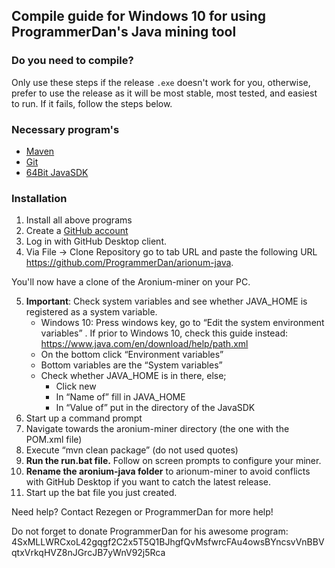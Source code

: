## Compile guide for Windows 10 for using ProgrammerDan's Java mining tool

### Do you need to compile?

Only use these steps if the release `.exe` doesn't work for you, otherwise, prefer to use the release as it will be most stable, most tested, and easiest to run. If it fails, follow the steps below.

### Necessary program's
- [Maven](https://maven.apache.org/)
- [Git](https://desktop.github.com/)
- [64Bit JavaSDK](http://www.oracle.com/technetwork/java/javase/downloads/jdk8-downloads-2133151.html)

### Installation
1. Install all above programs
2. Create a [GitHub account](https://github.com/join?source=header-repo)
3. Log in with GitHub Desktop client.
4. Via File → Clone Repository go to tab URL and paste the following URL https://github.com/ProgrammerDan/arionum-java.

  You'll now have a clone of the Aronium-miner on your PC.
  
5. **Important**: Check system variables and see whether JAVA_HOME is registered as a system variable. 
    - Windows 10: Press windows key, go to “Edit the system environment variables” . If prior to Windows 10, check this guide instead: https://www.java.com/en/download/help/path.xml
    - On the bottom click “Environment variables” 
    - Bottom variables are the “System variables” 
    - Check whether JAVA_HOME is in there, else;
      - Click new 
      - In “Name of” fill in JAVA_HOME 
      - In “Value of” put in the directory of the JavaSDK 
6. Start up a command prompt
7. Navigate towards the aronium-miner directory (the one with the POM.xml file)
8. Execute “mvn clean package” (do not used quotes)
9. **Run the run.bat file.** Follow on screen prompts to configure your miner.
10. **Rename the aronium-java folder** to arionum-miner to avoid conflicts with GitHub Desktop if you want to catch the latest release.
11. Start up the bat file you just created.

Need help? Contact Rezegen or ProgrammerDan for more help! 

Do not forget to donate ProgrammerDan for his awesome program:
4SxMLLWRCxoL42gqgf2C2x5T5Q1BJhgfQvMsfwrcFAu4owsBYncsvVnBBVqtxVrkqHVZ8nJGrcJB7yWnV92j5Rca 

